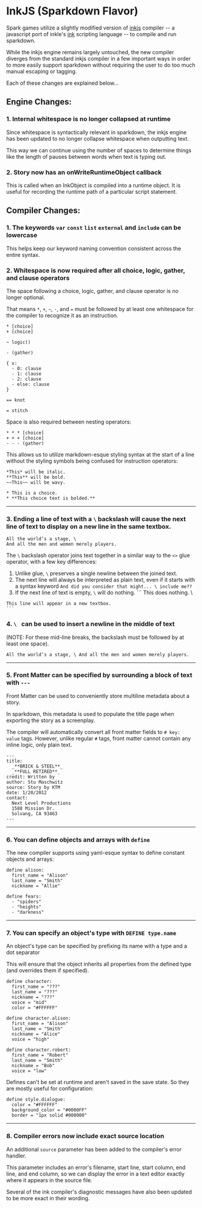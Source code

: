
# InkJS (Sparkdown Flavor)

Spark games utilize a slightly modified version of [inkjs](https://github.com/y-lohse/inkjs/) compiler -- a javascript port of inkle's [ink](https://github.com/inkle/ink) scripting language -- to compile and run sparkdown.

While the inkjs engine remains largely untouched, the new compiler diverges from the standard inkjs compiler in a few important ways in order to more easily support sparkdown without requiring the user to do too much manual escaping or tagging.

Each of these changes are explained below...

## Engine Changes:

### 1. Internal whitespace is no longer collapsed at runtime

Since whitespace is syntactically relevant in sparkdown, the inkjs engine has been updated to no longer collapse whitespace when outputting text.

This way we can continue using the number of spaces to determine things like the length of pauses between words when text is typing out.

### 2. Story now has an onWriteRuntimeObject callback

This is called when an InkObject is compiled into a runtime object. It is useful for recording the runtime path of a particular script statement.

## Compiler Changes:

### 1. The keywords `var` `const` `list` `external` and `include` can be lowercase

This helps keep our keyword naming convention consistent across the entire syntax.

### 2. Whitespace is now required after all choice, logic, gather, and clause operators

The space following a choice, logic, gather, and clause operator is no longer optional. 

That means `*`, `+`, `~`, `-`, and `=` must be followed by at least one whitespace for the compiler to recognize it as an instruction. 

```
* [choice]
+ [choice]

~ logic()

- (gather)

{ x:
  - 0: clause
  - 1: clause
  - 2: clause
  - else: clause
}

== knot

= stitch
```

Space is also required between nesting operators:

```
* * * [choice]
+ + + [choice]
- - - (gather)
```

This allows us to utilize markdown-esque styling syntax at the start of a line without the styling symbols being confused for instruction operators:

```
*This* will be italic.
**This** will be bold.
~~This~~ will be wavy.

* This is a choice.
* **This choice text is bolded.**
```

---

### 3. Ending a line of text with a `\` backslash will cause the next line of text to display on a new line in the same textbox.

```
All the world’s a stage, \
And all the men and women merely players.
```

The `\` backslash operator joins text together in a similar way to the `<>` glue operator, with a few key differences:

  1. Unlike glue, `\` preserves a single newline between the joined text.
  2. The next line will always be interpreted as plain text, even if it starts with a syntax keyword
    ```
    And did you consider that might... \
    include me??
    ```
  3. If the next line of text is empty, `\` will do nothing.
    ```
    This does nothing. \

    This line will appear in a new textbox.
    ```

### 4. `\ ` can be used to insert a newline in the middle of text

(NOTE: For these mid-line breaks, the backslash must be followed by at least one space).

```
All the world’s a stage, \ And all the men and women merely players.
```

---

### 5. Front Matter can be specified by surrounding a block of text with `---`

Front Matter can be used to conveniently store multiline metadata about a story.

In sparkdown, this metadata is used to populate the title page when exporting the story as a screenplay.

The compiler will automatically convert all front matter fields to `# key: value` tags. However, unlike regular `#` tags, front matter cannot contain any inline logic, only plain text.

```
---
title:
  _**BRICK & STEEL**_
  _**FULL RETIRED**_
credit: Written by
author: Stu Maschwitz
source: Story by KTM
date: 1/20/2012
contact:
  Next Level Productions
  1588 Mission Dr.
  Solvang, CA 93463
---
```

---

### 6. You can define objects and arrays with `define`

The new compiler supports using yaml-esque syntax to define constant objects and arrays:

```
define alison:
  first_name = "Alison"
  last_name = "Smith"
  nickname = "Allie"

define fears:
  - "spiders"
  - "heights"
  - "darkness"
```

---

### 7. You can specify an object's type with `DEFINE type.name`

An object's type can be specified by prefixing its name with a type and a dot separator

This will ensure that the object inherits all properties from the defined type (and overrides them if specified).

```
define character:
  first_name = "???"
  last_name = "???"
  nickname = "???"
  voice = "mid"
  color = "#FFFFFF"

define character.alison:
  first_name = "Alison"
  last_name = "Smith"
  nickname = "Alice"
  voice = "high"

define character.robert:
  first_name = "Robert"
  last_name = "Smith"
  nickname = "Bob"
  voice = "low"
```

Defines can't be set at runtime and aren't saved in the save state. 
So they are mostly useful for configuration:

```
define style.dialogue:
  color = "#FFFFFF"
  background_color = "#0000FF"
  border = "1px solid #000000"
```

---

### 8. Compiler errors now include exact source location

An additional `source` parameter has been added to the compiler's error handler. 

This parameter includes an error's filename, start line, start column, end line, and end column, so we can display the error in a text editor exactly where it appears in the source file.

Several of the ink compiler's diagnostic messages have also been updated to be more exact in their wording.